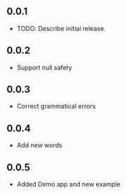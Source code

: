 ## 0.0.1

* TODO: Describe initial release.

## 0.0.2
* Support null safety

## 0.0.3
* Correct grammatical errors

## 0.0.4
* Add new words

## 0.0.5
* Added Demo app and new example